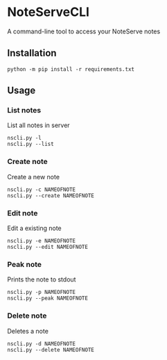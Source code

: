 # NoteServeCLI
A command-line tool to access your NoteServe notes

## Installation
```
python -m pip install -r requirements.txt
```

## Usage

### List notes
List all notes in server
```
nscli.py -l
nscli.py --list
```

### Create note
Create a new note
```
nscli.py -c NAMEOFNOTE
nscli.py --create NAMEOFNOTE
```

### Edit note
Edit a existing note
```
nscli.py -e NAMEOFNOTE
nscli.py --edit NAMEOFNOTE
```

### Peak note
Prints the note to stdout
```
nscli.py -p NAMEOFNOTE
nscli.py --peak NAMEOFNOTE
```

### Delete note
Deletes a note
```
nscli.py -d NAMEOFNOTE
nscli.py --delete NAMEOFNOTE
```